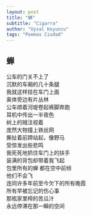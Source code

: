 ```yaml
---
layout: post
title: "蝉"
subtitle: "Cigarra"
author: "Uysal Koyuncu"
tags: "Poemas Ciudad"
---
```


## 蝉

公车的门关不上了  
沉默的车厢的几十条腿  
我就这样挂在车门上面  
奥体旁边有片丛林  
公车顺着河堤卷起裤脚奔跑  
耳机中传出一半夜色  
树上的贼注视着  
庞然大物撞上铁丝网  
撕扯着前蹄站起，像野马  
受惊发出些悲鸣  
我死死地抓住车门上的扶手  
装满的背包却带着我飞起  
包里所有的蝉 都在空中前倾  
他们不会飞  
连同许多年前至今欠下的所有晚霞  
所有早被忘记的伤心事  
那瓶家里榨的苦瓜汁  
永远停滞在那一瞬的空间
